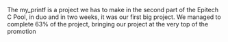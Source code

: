 The my_printf is a project we has to make in the second part of the Epitech C Pool, in duo and in two weeks, it was our first big project. We managed to complete 63% of the project, bringing our project at the very top of the promotion
